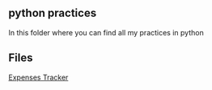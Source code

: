 ## python practices
In this folder where you can find all my practices in python

## Files
[Expenses Tracker](Expenses%20Tracker)
